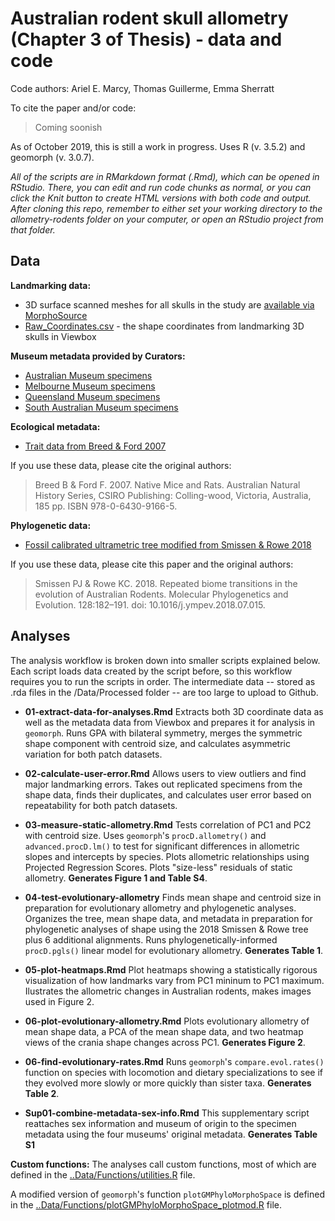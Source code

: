 # Australian rodent skull allometry (Chapter 3 of Thesis) - data and code
Code authors: Ariel E. Marcy, Thomas Guillerme, Emma Sherratt

To cite the paper and/or code:
> Coming soonish

As of October 2019, this is still a work in progress. Uses R (v. 3.5.2) and geomorph (v. 3.0.7).

*All of the scripts are in RMarkdown format (.Rmd), which can be opened in RStudio. There, you can edit and run code chunks as normal, or you can click the Knit button to create HTML versions with both code and output. After cloning this repo, remember to either set your working directory to the allometry-rodents folder on your computer, or open an RStudio project from that folder.*

## Data
**Landmarking data:**
* 3D surface scanned meshes for all skulls in the study are [available via MorphoSource](https://www.morphosource.org/MyProjects/Dashboard/dashboard/select_project_id/561)
* [Raw_Coordinates.csv](Data/Raw/Raw_Coord_Data.csv) - the shape coordinates from landmarking 3D skulls in Viewbox 

**Museum metadata provided by Curators:**
* [Australian Museum specimens](/Data/Raw/AM_muridae_skulls.csv)
* [Melbourne Museum specimens](/Data/Raw/MV_muridae_skulls.csv)
* [Queensland Museum specimens](/Data/Raw/QM_muridae_skulls.csv)
* [South Australian Museum specimens](/Data/Raw/SAM_muridae_skulls.csv)

**Ecological metadata:**
* [Trait data from Breed & Ford 2007](/Data/Processed/in_ex_traits.csv)

If you use these data, please cite the original authors:
> Breed B & Ford F. 2007. Native Mice and Rats. Australian Natural History Series, CSIRO Publishing: Colling-wood, Victoria, Australia, 185 pp. ISBN 978-0-6430-9166-5.

**Phylogenetic data:**
* [Fossil calibrated ultrametric tree modified from Smissen & Rowe 2018](/Data/Processed/Marcy-BEAST01.con.tre)

If you use these data, please cite this paper and the original authors:
> Smissen PJ & Rowe KC. 2018. Repeated biome transitions in the evolution of Australian Rodents. Molecular Phylogenetics and Evolution. 128:182–191. doi: 10.1016/j.ympev.2018.07.015.
    
## Analyses
The analysis workflow is broken down into smaller scripts explained below. Each script loads data created by the script before, so this workflow requires you to run the scripts in order. The intermediate data -- stored as .rda files in the /Data/Processed folder -- are too large to upload to Github. 

* **01-extract-data-for-analyses.Rmd** Extracts both 3D coordinate data as well as the metadata data from Viewbox and prepares it for analysis in `geomorph`. Runs GPA with bilateral symmetry, merges the symmetric shape component with centroid size, and calculates asymmetric variation for both patch datasets.
* **02-calculate-user-error.Rmd** Allows users to view outliers and find major landmarking errors. Takes out replicated specimens from the shape data, finds their duplicates, and calculates user error based on repeatability for both patch datasets.
* **03-measure-static-allometry.Rmd** Tests correlation of PC1 and PC2 with centroid size. Uses `geomorph`'s `procD.allometry()` and `advanced.procD.lm()` to test for significant differences in allometric slopes and intercepts by species. Plots allometric relationships using Projected Regression Scores. Plots "size-less" residuals of static allometry. **Generates Figure 1 and Table S4**.
* **04-test-evolutionary-allometry** Finds mean shape and centroid size in preparation for evolutionary allometry and phylogenetic analyses. Organizes the tree, mean shape data, and metadata in preparation for phylogenetic analyses of shape using the 2018 Smissen & Rowe tree plus 6 additional alignments. Runs phylogenetically-informed `procD.pgls()` linear model for evolutionary allometry. **Generates Table 1**.
* **05-plot-heatmaps.Rmd** Plot heatmaps showing a statistically rigorous visualization of how landmarks vary from PC1 mininum to PC1 maximum. Ilustrates the allometric changes in Australian rodents, makes images used in Figure 2.
* **06-plot-evolutionary-allometry.Rmd**  Plots evolutionary allometry of mean shape data, a PCA of the mean shape data, and two heatmap views of the crania shape changes across PC1. **Generates Figure 2**.
* **06-find-evolutionary-rates.Rmd** Runs `geomorph`'s `compare.evol.rates()` function on species with locomotion and dietary specializations to see if they evolved more slowly or more quickly than sister taxa. **Generates Table 2**.

* **Sup01-combine-metadata-sex-info.Rmd** This supplementary script reattaches sex information and museum of origin to the specimen metadata using the four museums' original metadata. **Generates Table S1**

**Custom functions:** The analyses call custom functions, most of which are defined in the [..Data/Functions/utilities.R](/Data/Functions/utilities.R) file.

A modified version of `geomorph`'s function `plotGMPhyloMorphoSpace` is defined in the [..Data/Functions/plotGMPhyloMorphoSpace_plotmod.R](/Data/Functions/plotGMPhyloMorphoSpace_plotmod.R) file.
